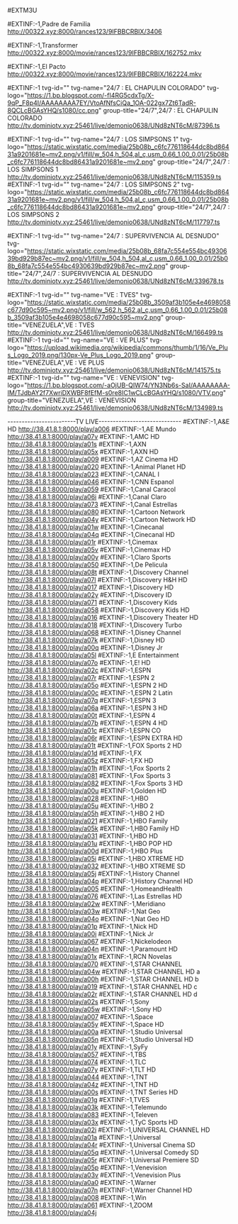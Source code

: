 #EXTM3U

#EXTINF:-1,Padre de Familia
http://00322.xyz:8000/rances123/9IFBBCRBIX/3406

#EXTINF:-1,Transformer
http://00322.xyz:8000/movie/rances123/9IFBBCRBIX/162752.mkv

#EXTINF:-1,El Pacto
http://00322.xyz:8000/movie/rances123/9IFBBCRBIX/162224.mkv

#EXTINF:-1 tvg-id="" tvg-name="24/7 : EL CHAPULIN COLORADO" tvg-logo="https://1.bp.blogspot.com/-fI4RG5cdxTg/X-9qP_F8p4I/AAAAAAAA7EY/VtoAfNfsCiQa_1OA-022gx7Zt6TadR-8QCLcBGAsYHQ/s1080/cc.png" group-title="24/7",24/7 : EL CHAPULIN COLORADO
http://tv.dominiotv.xyz:25461/live/demonio0638/UNd8zNT6cM/87396.ts

#EXTINF:-1 tvg-id="" tvg-name="24/7 : LOS SIMPSONS 1" tvg-logo="https://static.wixstatic.com/media/25b08b_c6fc776118644dc8bd86431a9201681e~mv2.png/v1/fill/w_504,h_504,al_c,usm_0.66_1.00_0.01/25b08b_c6fc776118644dc8bd86431a9201681e~mv2.png" group-title="24/7",24/7 : LOS SIMPSONS 1
http://tv.dominiotv.xyz:25461/live/demonio0638/UNd8zNT6cM/115359.ts
#EXTINF:-1 tvg-id="" tvg-name="24/7 : LOS SIMPSONS 2" tvg-logo="https://static.wixstatic.com/media/25b08b_c6fc776118644dc8bd86431a9201681e~mv2.png/v1/fill/w_504,h_504,al_c,usm_0.66_1.00_0.01/25b08b_c6fc776118644dc8bd86431a9201681e~mv2.png" group-title="24/7",24/7 : LOS SIMPSONS 2
http://tv.dominiotv.xyz:25461/live/demonio0638/UNd8zNT6cM/117797.ts

#EXTINF:-1 tvg-id="" tvg-name="24/7 : SUPERVIVENCIA AL DESNUDO" tvg-logo="https://static.wixstatic.com/media/25b08b_68fa7c554e554bc4930639bd929b87ec~mv2.png/v1/fill/w_504,h_504,al_c,usm_0.66_1.00_0.01/25b08b_68fa7c554e554bc4930639bd929b87ec~mv2.png" group-title="24/7",24/7 : SUPERVIVENCIA AL DESNUDO
http://tv.dominiotv.xyz:25461/live/demonio0638/UNd8zNT6cM/339678.ts


#EXTINF:-1 tvg-id="" tvg-name="VE : TVES" tvg-logo="https://static.wixstatic.com/media/25b08b_3509af3b105e4e4698058c677d90c595~mv2.png/v1/fill/w_562,h_562,al_c,usm_0.66_1.00_0.01/25b08b_3509af3b105e4e4698058c677d90c595~mv2.png" group-title="VENEZUELA",VE : TVES
http://tv.dominiotv.xyz:25461/live/demonio0638/UNd8zNT6cM/166499.ts
#EXTINF:-1 tvg-id="" tvg-name="VE : VE PLUS" tvg-logo="https://upload.wikimedia.org/wikipedia/commons/thumb/1/16/Ve_Plus_Logo_2019.png/130px-Ve_Plus_Logo_2019.png" group-title="VENEZUELA",VE : VE PLUS
http://tv.dominiotv.xyz:25461/live/demonio0638/UNd8zNT6cM/141575.ts
#EXTINF:-1 tvg-id="" tvg-name="VE : VENEVISION" tvg-logo="https://1.bp.blogspot.com/-aOjUB-QIW74/YN3Nb6s-SaI/AAAAAAAA-IM/TJdbAY2f7XwriDXWBF8fEfM-s0re8IC1wCLcBGAsYHQ/s1080/VTV.png" group-title="VENEZUELA",VE : VENEVISION
http://tv.dominiotv.xyz:25461/live/demonio0638/UNd8zNT6cM/134989.ts

------------------------TV LIVE-----------------------------
#EXTINF:-1,A&E HD
http://38.41.8.1:8000/play/a006
#EXTINF:-1,AE Mundo
http://38.41.8.1:8000/play/a07v
#EXTINF:-1,AMC HD
http://38.41.8.1:8000/play/a01s
#EXTINF:-1,AXN
http://38.41.8.1:8000/play/a05x
#EXTINF:-1,AXN HD
http://38.41.8.1:8000/play/a009
#EXTINF:-1,AZ Cinema HD
http://38.41.8.1:8000/play/a020
#EXTINF:-1,Animal Planet HD
http://38.41.8.1:8000/play/a023
#EXTINF:-1,CANAL I
http://38.41.8.1:8000/play/a046
#EXTINF:-1,CNN Espanol
http://38.41.8.1:8000/play/a059
#EXTINF:-1,Canal Caracol
http://38.41.8.1:8000/play/a06i
#EXTINF:-1,Canal Claro
http://38.41.8.1:8000/play/a073
#EXTINF:-1,Canal Estrellas
http://38.41.8.1:8000/play/a080
#EXTINF:-1,Cartoon Network
http://38.41.8.1:8000/play/a04y
#EXTINF:-1,Cartoon Network HD
http://38.41.8.1:8000/play/a01w
#EXTINF:-1,Cinecanal
http://38.41.8.1:8000/play/a04q
#EXTINF:-1,Cinecanal HD
http://38.41.8.1:8000/play/a01r
#EXTINF:-1,Cinemax
http://38.41.8.1:8000/play/a05v
#EXTINF:-1,Cinemax HD
http://38.41.8.1:8000/play/a00y
#EXTINF:-1,Claro Sports
http://38.41.8.1:8000/play/a050
#EXTINF:-1,De Pelicula
http://38.41.8.1:8000/play/a08t
#EXTINF:-1,Discovery Channel
http://38.41.8.1:8000/play/a07l
#EXTINF:-1,Discovery H&H HD
http://38.41.8.1:8000/play/a017
#EXTINF:-1,Discovery HD
http://38.41.8.1:8000/play/a02y
#EXTINF:-1,Discovery ID
http://38.41.8.1:8000/play/a071
#EXTINF:-1,Discovery Kids
http://38.41.8.1:8000/play/a058
#EXTINF:-1,Discovery Kids HD
http://38.41.8.1:8000/play/a016
#EXTINF:-1,Discovery Theater HD
http://38.41.8.1:8000/play/a018
#EXTINF:-1,Discovery Turbo
http://38.41.8.1:8000/play/a068
#EXTINF:-1,Disney Channel
http://38.41.8.1:8000/play/a07k
#EXTINF:-1,Disney HD
http://38.41.8.1:8000/play/a00q
#EXTINF:-1,Disney Jr
http://38.41.8.1:8000/play/a05l
#EXTINF:-1,E Entertainment
http://38.41.8.1:8000/play/a07o
#EXTINF:-1,E! HD
http://38.41.8.1:8000/play/a02c
#EXTINF:-1,ESPN
http://38.41.8.1:8000/play/a07r
#EXTINF:-1,ESPN 2
http://38.41.8.1:8000/play/a05o
#EXTINF:-1,ESPN 2 HD
http://38.41.8.1:8000/play/a00c
#EXTINF:-1,ESPN 2 Latin
http://38.41.8.1:8000/play/a07q
#EXTINF:-1,ESPN 3
http://38.41.8.1:8000/play/a06a
#EXTINF:-1,ESPN 3 HD
http://38.41.8.1:8000/play/a00t
#EXTINF:-1,ESPN 4
http://38.41.8.1:8000/play/a07b
#EXTINF:-1,ESPN 4 HD
http://38.41.8.1:8000/play/a01c
#EXTINF:-1,ESPN CO
http://38.41.8.1:8000/play/a06r
#EXTINF:-1,ESPN EXTRA HD
http://38.41.8.1:8000/play/a01t
#EXTINF:-1,FOX Sports 2 HD
http://38.41.8.1:8000/play/a01d
#EXTINF:-1,FX
http://38.41.8.1:8000/play/a05z
#EXTINF:-1,FX HD
http://38.41.8.1:8000/play/a01h
#EXTINF:-1,Fox Sports 2
http://38.41.8.1:8000/play/a081
#EXTINF:-1,Fox Sports 3
http://38.41.8.1:8000/play/a082
#EXTINF:-1,Fox Sports 3 HD
http://38.41.8.1:8000/play/a00u
#EXTINF:-1,Golden HD
http://38.41.8.1:8000/play/a028
#EXTINF:-1,HBO
http://38.41.8.1:8000/play/a05u
#EXTINF:-1,HBO 2
http://38.41.8.1:8000/play/a05h
#EXTINF:-1,HBO 2 HD
http://38.41.8.1:8000/play/a021
#EXTINF:-1,HBO Family
http://38.41.8.1:8000/play/a05k
#EXTINF:-1,HBO Family HD
http://38.41.8.1:8000/play/a031
#EXTINF:-1,HBO HD
http://38.41.8.1:8000/play/a01u
#EXTINF:-1,HBO POP HD
http://38.41.8.1:8000/play/a00d
#EXTINF:-1,HBO Plus
http://38.41.8.1:8000/play/a05i
#EXTINF:-1,HBO XTREME HD
http://38.41.8.1:8000/play/a032
#EXTINF:-1,HBO XTREME SD
http://38.41.8.1:8000/play/a05j
#EXTINF:-1,History Channel
http://38.41.8.1:8000/play/a04p
#EXTINF:-1,History Channel HD
http://38.41.8.1:8000/play/a005
#EXTINF:-1,HomeandHealth
http://38.41.8.1:8000/play/a076
#EXTINF:-1,Las Estrellas HD
http://38.41.8.1:8000/play/a02w
#EXTINF:-1,Meridiano
http://38.41.8.1:8000/play/a03w
#EXTINF:-1,Nat Geo
http://38.41.8.1:8000/play/a04o
#EXTINF:-1,Nat Geo HD
http://38.41.8.1:8000/play/a01p
#EXTINF:-1,Nick HD
http://38.41.8.1:8000/play/a00i
#EXTINF:-1,Nick Jr
http://38.41.8.1:8000/play/a067
#EXTINF:-1,Nickelodeon
http://38.41.8.1:8000/play/a04n
#EXTINF:-1,Paramount HD
http://38.41.8.1:8000/play/a01x
#EXTINF:-1,RCN Novelas
http://38.41.8.1:8000/play/a070
#EXTINF:-1,STAR CHANNEL
http://38.41.8.1:8000/play/a04w
#EXTINF:-1,STAR CHANNEL HD a
http://38.41.8.1:8000/play/a00h
#EXTINF:-1,STAR CHANNEL HD b
http://38.41.8.1:8000/play/a019
#EXTINF:-1,STAR CHANNEL HD c
http://38.41.8.1:8000/play/a02r
#EXTINF:-1,STAR CHANNEL HD d
http://38.41.8.1:8000/play/a02s
#EXTINF:-1,Sony
http://38.41.8.1:8000/play/a05w
#EXTINF:-1,Sony HD
http://38.41.8.1:8000/play/a007
#EXTINF:-1,Space
http://38.41.8.1:8000/play/a05y
#EXTINF:-1,Space HD
http://38.41.8.1:8000/play/a00a
#EXTINF:-1,Studio Universal
http://38.41.8.1:8000/play/a05n
#EXTINF:-1,Studio Universal HD
http://38.41.8.1:8000/play/a01y
#EXTINF:-1,SyFy
http://38.41.8.1:8000/play/a057
#EXTINF:-1,TBS
http://38.41.8.1:8000/play/a074
#EXTINF:-1,TLC
http://38.41.8.1:8000/play/a07y
#EXTINF:-1,TLT HD
http://38.41.8.1:8000/play/a044
#EXTINF:-1,TNT
http://38.41.8.1:8000/play/a04z
#EXTINF:-1,TNT HD
http://38.41.8.1:8000/play/a00s
#EXTINF:-1,TNT Series HD
http://38.41.8.1:8000/play/a01g
#EXTINF:-1,TVES
http://38.41.8.1:8000/play/a03k
#EXTINF:-1,Telemundo
http://38.41.8.1:8000/play/a083
#EXTINF:-1,Televen
http://38.41.8.1:8000/play/a03x
#EXTINF:-1,TyC Sports HD
http://38.41.8.1:8000/play/a02i
#EXTINF:-1,UNIVERSAL CHANNEL HD
http://38.41.8.1:8000/play/a01a
#EXTINF:-1,Universal
http://38.41.8.1:8000/play/a04r
#EXTINF:-1,Universal Cinema SD
http://38.41.8.1:8000/play/a05q
#EXTINF:-1,Universal Comedy SD
http://38.41.8.1:8000/play/a05r
#EXTINF:-1,Universal Premiere SD
http://38.41.8.1:8000/play/a05p
#EXTINF:-1,Venevision
http://38.41.8.1:8000/play/a03v
#EXTINF:-1,Venevision Plus
http://38.41.8.1:8000/play/a0a0
#EXTINF:-1,Warner
http://38.41.8.1:8000/play/a07n
#EXTINF:-1,Warner Channel HD
http://38.41.8.1:8000/play/a008
#EXTINF:-1,Win
http://38.41.8.1:8000/play/a061
#EXTINF:-1,ZOOM
http://38.41.8.1:8000/play/a04j
